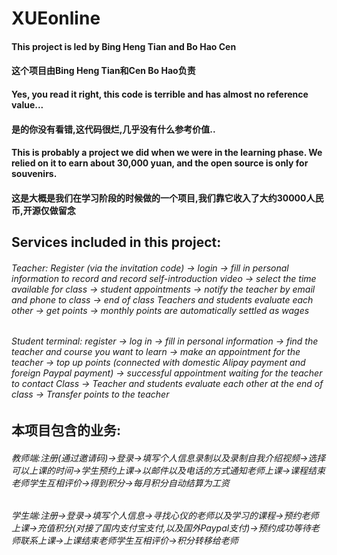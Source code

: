 # XUEonline
#### This project is led by Bing Heng Tian and Bo Hao Cen
#### 这个项目由Bing Heng Tian和Cen Bo Hao负责

#### Yes, you read it right, this code is terrible and has almost no reference value...
#### 是的你没有看错,这代码很烂,几乎没有什么参考价值..


#### This is probably a project we did when we were in the learning phase. We relied on it to earn about 30,000 yuan, and the open source is only for souvenirs.
#### 这是大概是我们在学习阶段的时候做的一个项目,我们靠它收入了大约30000人民币,开源仅做留念

## Services included in this project:
###### Teacher: Register (via the invitation code) -> login -> fill in personal information to record and record self-introduction video -> select the time available for class -> student appointments -> notify the teacher by email and phone to class -> end of class Teachers and students evaluate each other -> get points -> monthly points are automatically settled as wages
###### Student terminal: register -> log in -> fill in personal information -> find the teacher and course you want to learn -> make an appointment for the teacher -> top up points (connected with domestic Alipay payment and foreign Paypal payment) -> successful appointment waiting for the teacher to contact Class -> Teacher and students evaluate each other at the end of class -> Transfer points to the teacher

## 本项目包含的业务:
###### 教师端:注册(通过邀请码)->登录->填写个人信息录制以及录制自我介绍视频->选择可以上课的时间->学生预约上课->以邮件以及电话的方式通知老师上课->课程结束老师学生互相评价->得到积分->每月积分自动结算为工资
###### 学生端:注册->登录->填写个人信息->寻找心仪的老师以及学习的课程->预约老师上课->充值积分(对接了国内支付宝支付,以及国外Paypal支付)->预约成功等待老师联系上课->上课结束老师学生互相评价->积分转移给老师


